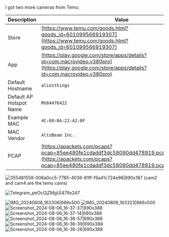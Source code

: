 I got two more cameras from Temu:

| Description                 | Value                                  |
|-----------------------------|----------------------------------------|
| Store                       | [https://www.temu.com/goods.html?goods_id=601099566919307](https://www.temu.com/goods.html?goods_id=601099566919307) |
| App                         | [https://play.google.com/store/apps/details?id=com.macrovideo.v380pro](https://play.google.com/store/apps/details?id=com.macrovideo.v380pro) |
| Default Hostname           | `aliosthings`                          |
| Default AP Hotspot Name    | `MV84476422`                           |
| Example MAC                | `4C:60:BA:22:A2:0F`                     |
| MAC Vendor                 | `AltoBeam Inc.`                        |
| PCAP                       | [https://apackets.com/pcaps?pcap=85ee480fe1cdaddf3dc58090dd478919.pcap&view=charts](https://apackets.com/pcaps?pcap=85ee480fe1cdaddf3dc58090dd478919.pcap&view=charts) |


![355481559-006a0cc5-7785-4036-81ff-f9a41c724e98|690x187](upload://hHITlwUs3U8FpXF9At2OQdSfPhL.png)
(cam2 and cam4 are the temu cams)

![Telegram_peOcGjZMgU|479x247](upload://4L61AV60ZpFd1hxdlmZ9dAtqQS.png)

![IMG_20240806_163306|666x500](upload://jUYYCPZcJiMyIOfmm8lVeK6UKNu.jpeg)
![IMG_20240806_163323|666x500](upload://m4N42ZkV8co7cddg8lJG08CUmiQ.jpeg)
![Screenshot_2024-08-06_16-37-37|690x388](upload://3M9NtpKPbnd71AC4Byp5ftip9Pz.jpeg)
![Screenshot_2024-08-06_16-37-14|690x388](upload://nxaTE7zbXh0N4MP40XQDrEQiM1y.jpeg)
![Screenshot_2024-08-06_16-36-57|690x388](upload://4EDAMfS5gwWv0FeLcEQOcy20Gvv.jpeg)
![Screenshot_2024-08-06_16-36-39|690x388](upload://kHDDsfMpWQUDWNUxoF1QpBWvaW2.jpeg)
![Screenshot_2024-08-06_16-36-26|690x388](upload://ek2uHNF5KYpi8bztKnM463cyOz6.jpeg)
